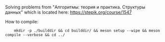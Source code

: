 Solving problems from "Алгоритмы: теория и практика. Структуры данных" which is located  here: https://stepik.org/course/1547

How to compile:
```shell
    mkdir -p ./builddir && cd builddir/ && meson setup --wipe && meson compile --verbose && cd ../
```
